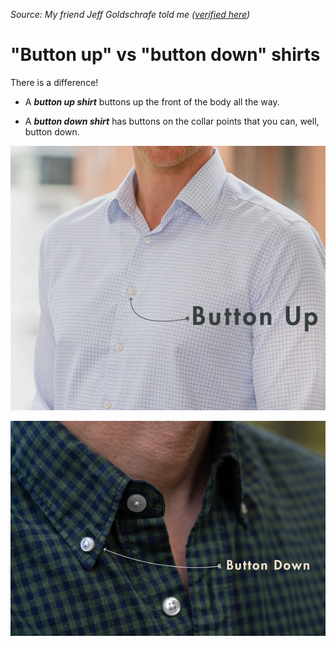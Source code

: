 _Source: My friend Jeff Goldschrafe told me ([verified here](https://www.primermagazine.com/2020/learn/button-up-vs-button-down-shirt-difference))_

# "Button up" vs "button down" shirts

There is a difference!

* A ***button up shirt*** buttons up the front of the body all the way. 

* A ***button down shirt***  has buttons on the collar points that you can, well, button down.

![A button up shirt](buttons-1.jpg)

![A button down shirt](buttons-2.jpg)
